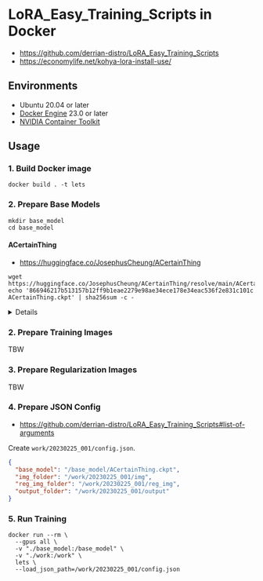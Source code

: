 # LoRA_Easy_Training_Scripts in Docker

- <https://github.com/derrian-distro/LoRA_Easy_Training_Scripts>
- <https://economylife.net/kohya-lora-install-use/>

## Environments

- Ubuntu 20.04 or later
- [Docker Engine](https://docs.docker.com/engine/install/ubuntu/) 23.0 or later
- [NVIDIA Container Toolkit](https://docs.nvidia.com/datacenter/cloud-native/container-toolkit/install-guide.html)

## Usage
### 1. Build Docker image

```shell
docker build . -t lets
```

### 2. Prepare Base Models

```shell
mkdir base_model
cd base_model
```

#### ACertainThing

- <https://huggingface.co/JosephusCheung/ACertainThing>

```shell
wget https://huggingface.co/JosephusCheung/ACertainThing/resolve/main/ACertainThing.ckpt
echo '866946217b513157b12ff9b1eae2279e98ae34ece178e34eac536f2e831c101c  ACertainThing.ckpt' | sha256sum -c -
```

<details>

#### ACertainty

- <https://huggingface.co/JosephusCheung/ACertainty>

```shell
wget https://huggingface.co/JosephusCheung/ACertainty/resolve/main/ACertainty.ckpt
echo 'a64573359af0f1071ef01d0dc93df2bc90eb1d0bcf3e26058fbf5aeff37c6462  ACertainty.ckpt' | sha256sum -c -
```

</details>

### 2. Prepare Training Images

TBW

### 3. Prepare Regularization Images

TBW

### 4. Prepare JSON Config

- <https://github.com/derrian-distro/LoRA_Easy_Training_Scripts#list-of-arguments>

Create `work/20230225_001/config.json`.

```json
{
  "base_model": "/base_model/ACertainThing.ckpt",
  "img_folder": "/work/20230225_001/img",
  "reg_img_folder": "/work/20230225_001/reg_img",
  "output_folder": "/work/20230225_001/output"
}
```

### 5. Run Training

```shell
docker run --rm \
  --gpus all \
  -v "./base_model:/base_model" \
  -v "./work:/work" \
  lets \
  --load_json_path=/work/20230225_001/config.json
```
